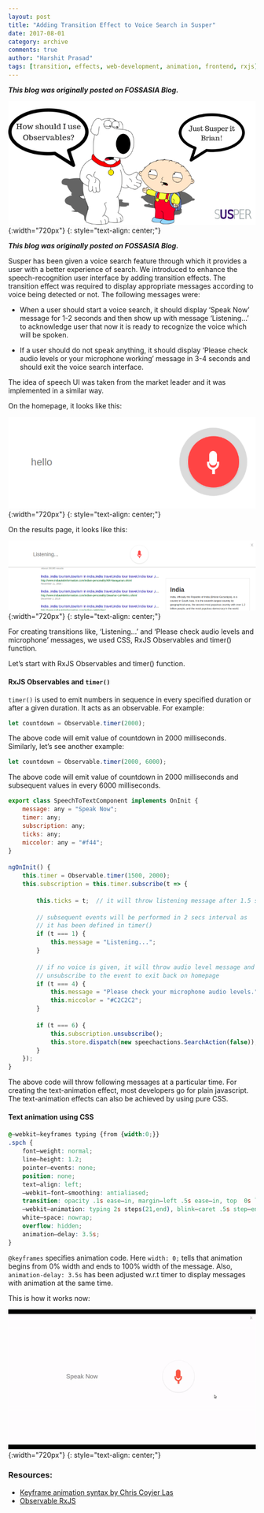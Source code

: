 ```yaml
---
layout: post
title: "Adding Transition Effect to Voice Search in Susper"
date: 2017-08-01
category: archive
comments: true
author: "Harshit Prasad"
tags: [transition, effects, web-development, animation, frontend, rxjs]
---
```



***This blog was originally posted on FOSSASIA Blog.***

![transition_1](/assets/png/transition_1.png){:width="720px"}
{: style="text-align: center;"}

***This blog was originally posted on FOSSASIA Blog.***

Susper has been given a voice search feature through which it provides a user with a better experience of search. We introduced to enhance the speech-recognition user interface by adding transition effects. The transition effect was required to display appropriate messages according to voice being detected or not. The following messages were:

- When a user should start a voice search, it should display ‘Speak Now’ message for 1-2 seconds and then show up with message ‘Listening…’ to acknowledge user that now it is ready to recognize the voice which will be spoken.

- If a user should do not speak anything, it should display ‘Please check audio levels or your microphone working’ message in 3-4 seconds and should exit the voice search interface.

The idea of speech UI was taken from the market leader and it was implemented in a similar way.

On the homepage, it looks like this:

![transition_2](/assets/png/transition_2.png){:width="720px"}
{: style="text-align: center;"}

On the results page, it looks like this:

![transition_3](/assets/png/transition_3.png){:width="720px"}
{: style="text-align: center;"}

For creating transitions like, ‘Listening…’ and ‘Please check audio levels and microphone’ messages, we used CSS, RxJS Observables and timer() function.

Let’s start with RxJS Observables and timer() function.

#### RxJS Observables and `timer()`

`timer()` is used to emit numbers in sequence in every specified duration or after a given duration. It acts as an observable. For example:

```js
let countdown = Observable.timer(2000);
```
The above code will emit value of countdown in 2000 milliseconds. Similarly, let’s see another example:

```js
let countdown = Observable.timer(2000, 6000);
```
The above code will emit value of countdown in 2000 milliseconds and subsequent values in every 6000 milliseconds.

```js
export class SpeechToTextComponent implements OnInit {
    message: any = "Speak Now";
    timer: any;
    subscription: any;
    ticks: any;
    miccolor: any = "#f44";
}

ngOnInit() {
    this.timer = Observable.timer(1500, 2000);
    this.subscription = this.timer.subscribe(t => {
    
        this.ticks = t;  // it will throw listening message after 1.5 seconds

        // subsequent events will be performed in 2 secs interval as
        // it has been defined in timer()
        if (t === 1) {
            this.message = "Listening...";
        }

        // if no voice is given, it will throw audio level message and
        // unsubscribe to the event to exit back on homepage
        if (t === 4) {
            this.message = "Please check your microphone audio levels.";
            this.miccolor = "#C2C2C2";
        }

        if (t === 6) {
            this.subscription.unsubscribe();
            this.store.dispatch(new speechactions.SearchAction(false));
        }
    });
}
```
The above code will throw following messages at a particular time. For creating the text-animation effect, most developers go for plain javascript. The text-animation effects can also be achieved by using pure CSS.

#### Text animation using CSS

```css
@–webkit–keyframes typing {from {width:0;}}
.spch {
    font–weight: normal;
    line–height: 1.2;
    pointer–events: none;
    position: none;
    text–align: left;
    –webkit–font–smoothing: antialiased;
    transition: opacity .1s ease–in, margin–left .5s ease–in, top  0s linear 0.218s;
    –webkit–animation: typing 2s steps(21,end), blink–caret .5s step–end infinite alternate;
    white–space: nowrap;
    overflow: hidden;
    animation–delay: 3.5s;
}
```

`@keyframes` specifies animation code. Here `width: 0;` tells that animation begins from 0% width and ends to 100% width of the message. Also, `animation-delay: 3.5s` has been adjusted w.r.t timer to display messages with animation at the same time.

This is how it works now:

![transition_4](/assets/png/transition_4.gif){:width="720px"}
{: style="text-align: center;"}

### Resources:
- [Keyframe animation syntax by Chris Coyier Las](https://css-tricks.com/snippets/css/keyframe-animation-syntax/)
- [Observable RxJS](http://reactivex.io/rxjs/class/es6/Observable.js~Observable.html#static-method-timer)
